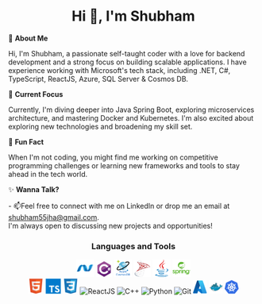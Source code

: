 <!-- Header -->
<h1 align="center">Hi 👋, I'm Shubham</h1>

<!-- Introduction -->
🔭 **About Me**
<p>
  Hi, I'm Shubham, a passionate self-taught coder with a love for backend development and a strong focus on building scalable applications. I have experience working with Microsoft's tech stack, including .NET, C#, TypeScript, ReactJS, Azure, SQL Server & Cosmos DB.
</p>

🌱 **Current Focus**
<p>
Currently, I'm diving deeper into Java Spring Boot, exploring microservices architecture, and mastering Docker and Kubernetes. I'm also excited about exploring new technologies and broadening my skill set.
</p>

🚀 **Fun Fact**
<p>
When I'm not coding, you might find me working on competitive programming challenges or learning new frameworks and tools to stay ahead in the tech world.
</p>

<!-- Contact Information -->
✨ **Wanna Talk?**
<p>
  - 📫Feel free to connect with me on LinkedIn or drop me an email at <a href="mailto:shubham55jha@gmail.com">shubham55jha@gmail.com</a>. <br>
  I'm always open to discussing new projects and opportunities!
</p>

<!-- Languages and Tools -->
<h3 align="center">Languages and Tools</h3>
<p align="center">

  <img src="https://raw.githubusercontent.com/devicons/devicon/master/icons/dot-net/dot-net-original.svg" width="36" height="36" alt=".NET" />
  <img src="https://raw.githubusercontent.com/devicons/devicon/master/icons/csharp/csharp-original.svg" width="32" height="32" alt="C#" />
  <img src="https://raw.githubusercontent.com/devicons/devicon/master/icons/cosmosdb/cosmosdb-original-wordmark.svg" width="36" height="36" alt="Cosmos DB" />
  <img src="https://raw.githubusercontent.com/devicons/devicon/master/icons/microsoftsqlserver/microsoftsqlserver-original.svg" width="34" height="34" alt="Microsoft SQL Server" />
  
  <img src="https://raw.githubusercontent.com/devicons/devicon/master/icons/java/java-original.svg" width="36" height="36" alt="Java" />
  <img src="https://raw.githubusercontent.com/devicons/devicon/master/icons/spring/spring-original-wordmark.svg" width="36" height="36" alt="Springboot" />

  <br>
  <img src="https://raw.githubusercontent.com/devicons/devicon/master/icons/html5/html5-original.svg" width="31" height="31" alt="HTML" />
  <img src="https://raw.githubusercontent.com/devicons/devicon/master/icons/typescript/typescript-original.svg" width="31" height="31" alt="Typescript" />
  <img src="https://raw.githubusercontent.com/devicons/devicon/master/icons/css3/css3-original.svg" width="31" height="31" alt="CSS" />
  
  <img src="https://raw.githubusercontent.com/yurijserrano/Github-Profile-Readme-Logos/master/frameworks/react.svg" width="36" height="36" alt="ReactJS" />
  
  <img src="https://raw.githubusercontent.com/yurijserrano/Github-Profile-Readme-Logos/master/programming%20languages/c%2B%2B.svg" width="36" height="36" alt="C++" />
  <img src="https://github.com/yurijserrano/Github-Profile-Readme-Logos/blob/master/programming%20languages/python.svg" width="36" height="36" alt="Python" />
  <img src="https://raw.githubusercontent.com/yurijserrano/Github-Profile-Readme-Logos/master/others/git.svg" width="36" height="36" alt="Git" />
  <img src="https://raw.githubusercontent.com/devicons/devicon/master/icons/azure/azure-original.svg" width="28" height="28" alt="Azure" />

  <img src="https://raw.githubusercontent.com/devicons/devicon/master/icons/docker/docker-original.svg" width="28" height="28" alt="Docker" />
  <img src="https://raw.githubusercontent.com/devicons/devicon/master/icons/kubernetes/kubernetes-original.svg" width="28" height="28" alt="Kubernetes" />
</p>

